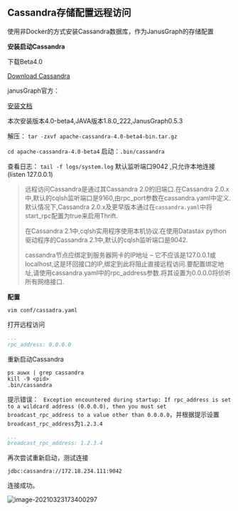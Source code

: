 ## Cassandra存储配置远程访问

使用非Docker的方式安装Cassandra数据库，作为JanusGraph的存储配置

**安装启动Cassandra**

下载Beta4.0

[Download Cassandra](:https://www.apache.org/dyn/closer.lua/cassandra/4.0-beta4/apache-cassandra-4.0-beta4-bin.tar.gz)

 janusGraph官方：

[安装文档](https://cassandra.apache.org/doc/latest/getting_started/installing.html)

 本次安装版本4.0-beta4,JAVA版本1.8.0_222,JanusGraph0.5.3

 解压： `tar -zxvf apache-cassandra-4.0-beta4-bin.tar.gz`

 `cd apache-cassandra-4.0-beta4`
 启动：`.bin/cassandra`

 查看日志： `tail -f logs/system.log`
 默认监听端口9042 ,只允许本地连接(listen 127.0.0.1)

> 远程访问Cassandra是通过其Cassandra 2.0的旧端口.在Cassandra 2.0.x中,默认的cqlsh监听端口是9160,由rpc_port参数在cassandra.yaml中定义.默认情况下,Cassandra 2.0.x及更早版本通过在`cassandra.yaml`中将start_rpc配置为true来启用Thrift.
>
> 在Cassandra 2.1中,cqlsh实用程序使用本机协议.在使用Datastax python驱动程序的Cassandra 2.1中,默认的cqlsh监听端口是9042.
>
> cassandra节点应绑定到服务器网卡的IP地址 – 它不应该是127.0.0.1或localhost,这是环回接口的IP,绑定到此将阻止直接远程访问.要配置绑定地址,请使用cassandra.yaml中的rpc_address参数.将其设置为0.0.0.0将侦听所有网络接口.

**配置**

`vim conf/cassadra.yaml`

打开远程访问

```yaml
...
rpc_address: 0.0.0.0
```
重新启动Cassandra
```
ps auwx | grep cassandra
kill -9 <pid>
.bin/cassandra
```
提示错误：
` Exception encountered during startup: If rpc_address is set to a wildcard address (0.0.0.0), then you must set broadcast_rpc_address to a value other than 0.0.0.0`，并根据提示设置`broadcast_rpc_address`为`1.2.3.4`

```yaml
...
broadcast_rpc_address: 1.2.3.4
```

再次尝试重新启动，测试连接

```
jdbc:cassandra://172.18.234.111:9042
```

连接成功。

![image-20210323173400297](../NoteImages/Cassandra存储配置远程访问.assets/image-20210323173400297.png)